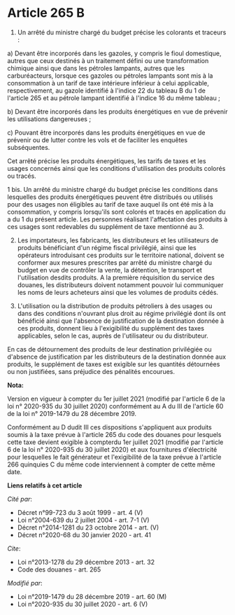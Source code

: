 # Article 265 B

1. Un arrêté du ministre chargé du budget précise les colorants et traceurs :

a) Devant être incorporés dans les gazoles, y compris le fioul domestique, autres que ceux destinés à un traitement défini ou
une transformation chimique ainsi que dans les pétroles lampants, autres que les carburéacteurs, lorsque ces gazoles ou
pétroles lampants sont mis à la consommation à un tarif de taxe intérieure inférieur à celui applicable, respectivement, au
gazole identifié à l'indice 22 du tableau B du 1 de l'article 265 et au pétrole lampant identifié à l'indice 16 du même
tableau ;

b) Devant être incorporés dans les produits énergétiques en vue de prévenir les utilisations dangereuses ;

c) Pouvant être incorporés dans les produits énergétiques en vue de prévenir ou de lutter contre les vols et de faciliter les
enquêtes subséquentes.

Cet arrêté précise les produits énergétiques, les tarifs de taxes et les usages concernés ainsi que les conditions
d'utilisation des produits colorés ou tracés.

1 bis. Un arrêté du ministre chargé du budget précise les conditions dans lesquelles des produits énergétiques peuvent être
distribués ou utilisés pour des usages non éligibles au tarif de taxe auquel ils ont été mis à la consommation, y compris
lorsqu'ils sont colorés et tracés en application du a du 1 du présent article. Les personnes réalisant l'affectation des
produits à ces usages sont redevables du supplément de taxe mentionné au 3.

2. Les importateurs, les fabricants, les distributeurs et les utilisateurs de produits bénéficiant d'un régime fiscal
privilégié, ainsi que les opérateurs introduisant ces produits sur le territoire national, doivent se conformer aux mesures
prescrites par arrêté du ministre chargé du budget en vue de contrôler la vente, la détention, le transport et l'utilisation
desdits produits. A la première réquisition du service des douanes, les distributeurs doivent notamment pouvoir lui
communiquer les noms de leurs acheteurs ainsi que les volumes de produits cédés.

3. L'utilisation ou la distribution de produits pétroliers à des usages ou dans des conditions n'ouvrant plus droit au régime
privilégié dont ils ont bénéficié ainsi que l'absence de justification de la destination donnée à ces produits, donnent lieu
à l'exigibilité du supplément des taxes applicables, selon le cas, auprès de l'utilisateur ou du distributeur.

En cas de détournement des produits de leur destination privilégiée ou d'absence de justification par les distributeurs de la
destination donnée aux produits, le supplément de taxes est exigible sur les quantités détournées ou non justifiées, sans
préjudice des pénalités encourues.

**Nota:**

Version en vigueur à compter du 1er juillet 2021 (modifié par l'article 6 de la loi n° 2020-935 du 30 juillet 2020)
conformément au A du III de l'article 60 de la loi n° 2019-1479 du 28 décembre 2019.

Conformément au D dudit III ces dispositions s'appliquent aux produits soumis à la taxe prévue à l'article 265 du code des
douanes pour lesquels cette taxe devient exigible à compterdu 1er juillet 2021 (modifié par l'article 6 de la loi n° 2020-935
du 30 juillet 2020) et aux fournitures d'électricité pour lesquelles le fait générateur et l'exigibilité de la taxe prévue à
l'article 266 quinquies C du même code interviennent à compter de cette même date.

**Liens relatifs à cet article**

_Cité par_:

  - Décret n°99-723 du 3 août 1999 - art. 4 (V)
  - Loi n°2004-639 du 2 juillet 2004 - art. 7-1 (V)
  - Décret n°2014-1281 du 23 octobre 2014 - art. (V)
  - Décret n°2020-68 du 30 janvier 2020 - art. 41

_Cite_:

  - Loi n°2013-1278 du 29 décembre 2013 - art. 32
  - Code des douanes - art. 265

_Modifié par_:

  - Loi n°2019-1479 du 28 décembre 2019 - art. 60 (M)
  - Loi n°2020-935 du 30 juillet 2020 - art. 6 (V)
